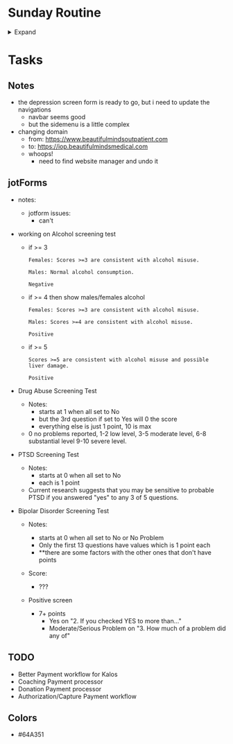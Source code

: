 # Sunday Routine

<details>
  <summary>Expand</summary>

  - Monthly Report
    - gather submission numbers
    - create analytics report
    - git push and verify, copy link for email
    - submit email
      - to: 
        ```
        michael@beautifulmindsmedical.com, maria@beautifulmindsmedical.com, christian@beautifulmindsmedical.com
        ```
      - subject: 
        ```
        Website Report for March 2021
        ```
      - msg:
        ```
        Hello Team, 

        Here’s the report for March..

        https://reports.beautifulmindsmedical.com/2021/04/04/march-2021/
        Password is: Password2020!

        Neil
        ```
  - Paypal invoice
    - prepare and send
    - email to Mike
      - to: 
        ```
        michael@beautifulmindsmedical.com
        ```
      - subject: 
        ```
        Link for invoice payment page
        ```
      - msg:
        ```
        Hi Mike,

        I just sent the invoice for March and here’s the link to the payment page…

        https://hipaa.jotform.com/93256692695170

        Thank you,
        Neil
        ```
  - Work on Bascamp/Email Tasks
  </details>

# Tasks

## Notes
- the depression screen form is ready to go, but i need to update the navigations
  - navbar seems good
  - but the sidemenu is a little complex
- changing domain
  - from: https://www.beautifulmindsoutpatient.com
  - to: https://iop.beautifulmindsmedical.com
  - whoops!
    - need to find website manager and undo it

## jotForms
- notes:
  - jotform issues:
    - can't 
- working on Alcohol screening test
  - if >= 3 
    ```
    Females: Scores >=3 are consistent with alcohol misuse.

    Males: Normal alcohol consumption.

    Negative
    ```
  - if >= 4 then show males/females alcohol
    ```
    Females: Scores >=3 are consistent with alcohol misuse.

    Males: Scores >=4 are consistent with alcohol misuse.

    Positive
    ```
  - if >= 5 
    ```
    Scores >=5 are consistent with alcohol misuse and possible liver damage.

    Positive
    ```

- Drug Abuse Screening Test
  - Notes:
    - starts at 1 when all set to No
    - but the 3rd question if set to Yes will 0 the score
    - everything else is just 1 point, 10 is max
  - 0 no problems reported, 1-2 low level, 3-5 moderate level, 6-8 substantial level 9-10 severe level.

- PTSD Screening Test
  - Notes:
    - starts at 0 when all set to No
    - each is 1 point
  - Current research suggests that you may be sensitive to probable PTSD if you answered "yes" to any 3 of 5 questions. 

- Bipolar Disorder Screening Test
  - Notes:
    - starts at 0 when all set to No or No Problem
    - Only the first 13 questions have values which is 1 point each
    - **there are some factors with the other ones that don't have points
  - Score:
    - ???

  - Positive screen
    - 7+ points
      - Yes on "2. If you checked YES to more than..."
      - Moderate/Serious Problem on "3. How much of a problem did any of"

## TODO
- Better Payment workflow for Kalos
- Coaching Payment processor
- Donation Payment processor
- Authorization/Capture Payment workflow

## Colors
- #64A351